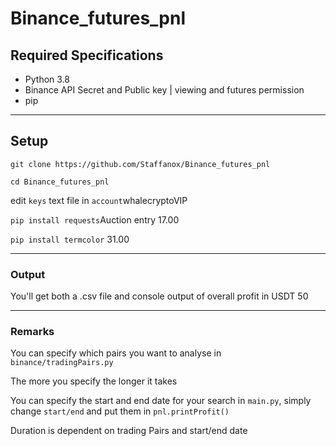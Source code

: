 # Binance_futures_pnl

## Required Specifications
-   Python 3.8
-   Binance API Secret and Public key | viewing and futures permission
-   pip

___

## Setup
``git clone https://github.com/Staffanox/Binance_futures_pnl``

``cd Binance_futures_pnl``

edit ``keys`` text file in ``account``whalecryptoVIP

``pip install requests``Auction entry 17.00

``pip install termcolor`` 31.00

___

### Output
You'll get both a .csv file and console output of overall profit in USDT 50

___

### Remarks

You can specify which pairs you want to analyse in ``binance/tradingPairs.py``

The more you specify the longer it takes

You can specify the start and end date for your search in ``main.py``,
simply change ``start/end`` and put them in ``pnl.printProfit()``

Duration is dependent on trading Pairs and  start/end date
